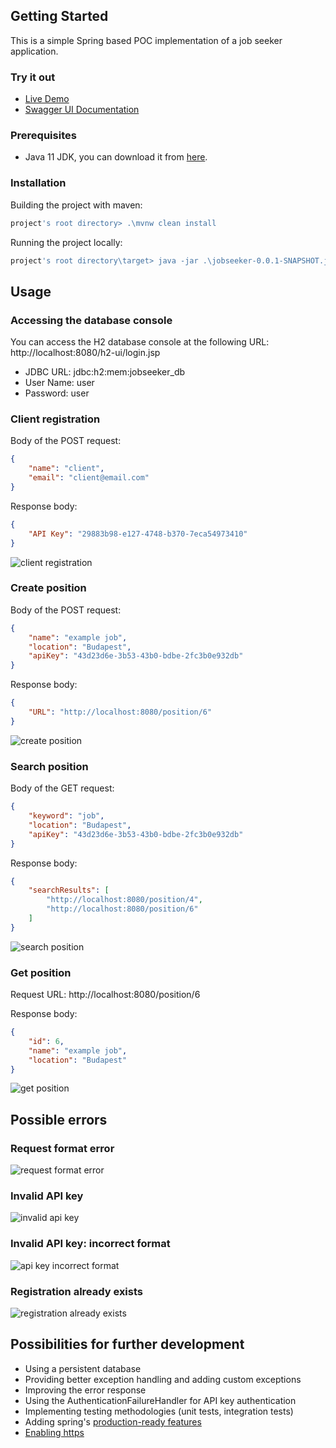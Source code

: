 ## Getting Started

This is a simple Spring based POC implementation of a job seeker application.

### Try it out

- [Live Demo](https://jobseeker-poc.herokuapp.com/)
- [Swagger UI Documentation](https://jobseeker-poc.herokuapp.com/swagger-ui/index.html)

### Prerequisites

- Java 11 JDK, you can download it from [here](https://adoptium.net/temurin/releases/?version=11).

### Installation

Building the project with maven:


```powershell
project's root directory> .\mvnw clean install
```

Running the project locally:

```powershell
project's root directory\target> java -jar .\jobseeker-0.0.1-SNAPSHOT.jar
```

## Usage

### Accessing the database console

You can access the H2 database console at the following URL: http://localhost:8080/h2-ui/login.jsp

- JDBC URL: jdbc:h2:mem:jobseeker_db
- User Name: user
- Password: user

### Client registration

Body of the POST request:

```json
{
    "name": "client",
    "email": "client@email.com"
}
```

Response body:

```json
{
    "API Key": "29883b98-e127-4748-b370-7eca54973410"
}
```

![client registration](https://raw.githubusercontent.com/peterpalfi/jobseeker/main/usage/client%20registration.png "client registration")

### Create position

Body of the POST request:

```json
{
    "name": "example job",
    "location": "Budapest",
    "apiKey": "43d23d6e-3b53-43b0-bdbe-2fc3b0e932db"
}
```

Response body:

```json
{
    "URL": "http://localhost:8080/position/6"
}
```

![create position](https://raw.githubusercontent.com/peterpalfi/jobseeker/main/usage/create%20position.png "create position")

### Search position

Body of the GET request:

```json
{
    "keyword": "job",
    "location": "Budapest",
    "apiKey": "43d23d6e-3b53-43b0-bdbe-2fc3b0e932db"
}
```

Response body:

```json
{
    "searchResults": [
        "http://localhost:8080/position/4",
        "http://localhost:8080/position/6"
    ]
}
```

![search position](https://raw.githubusercontent.com/peterpalfi/jobseeker/main/usage/search%20position.png "search position")

### Get position

Request URL: http://localhost:8080/position/6

Response body:

```json
{
    "id": 6,
    "name": "example job",
    "location": "Budapest"
}
```

![get position](https://raw.githubusercontent.com/peterpalfi/jobseeker/main/usage/get%20position.png "get position")

## Possible errors

### Request format error

![request format error](https://raw.githubusercontent.com/peterpalfi/jobseeker/main/usage/format%20error.png "request format error")

### Invalid API key

![invalid api key](https://raw.githubusercontent.com/peterpalfi/jobseeker/main/usage/invalid%20api%20key.png "invalid api key")

### Invalid API key: incorrect format

![api key incorrect format](https://raw.githubusercontent.com/peterpalfi/jobseeker/main/usage/incorrect%20api%20key.png "api key incorrect format")

### Registration already exists

![registration already exists](https://raw.githubusercontent.com/peterpalfi/jobseeker/main/usage/registration%20already%20exists.png "registration already exists")

## Possibilities for further development

- Using a persistent database
- Providing better exception handling and adding custom exceptions
- Improving the error response
- Using the AuthenticationFailureHandler for API key authentication
- Implementing testing methodologies (unit tests, integration tests)
- Adding spring's [production-ready features](https://docs.spring.io/spring-boot/docs/2.2.x/reference/html/production-ready-features.html)
- [Enabling https](https://docs.spring.io/spring-cloud-skipper/docs/1.0.0.BUILD-SNAPSHOT/reference/html/configuration-security-enabling-https.html)
